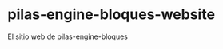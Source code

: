 # pilas-engine-bloques-website

El sitio web de pilas-engine-bloques




































